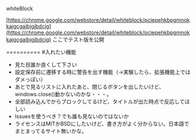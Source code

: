 whiteBlock

[https://chrome.google.com/webstore/detail/whiteblock/pciepehkbpgmnokkajgcgaibjgjbdcjg](https://chrome.google.com/webstore/detail/whiteblock/pciepehkbpgmnokkajgcgaibjgjbdcjg)
ここでテスト版を公開

==========
#入れたい機能

* 見た目誰か良くして下さい
* 設定保存前に遷移する時に警告を出す機能（→実験したら、拡張機能上ではダメっぽい）
* あとで見るリストに入れたあと、閉じるボタンを出したいけど、windows.close()動かないのかな・・・。
* 全部読み込んでからブロックしてるけど、タイトルが出た時点で反応してほしい
* Issuesを使うべき？でも誰も見ないのではないか
* ライセンスはMITかBSDにしたいけど、書き方がよく分からない。日本語でまとまってるサイト無いかな。